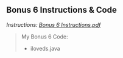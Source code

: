 ## Bonus 6 Instructions & Code

*Instructions: [Bonus 6 Instructions.pdf](https://github.com/odnaiviv/CSC2720/blob/main/Bonus%20Assignments/Bonus%206/Bonus%206%20Instructions.pdf)*

>My Bonus 6 Code: 
>* iloveds.java
